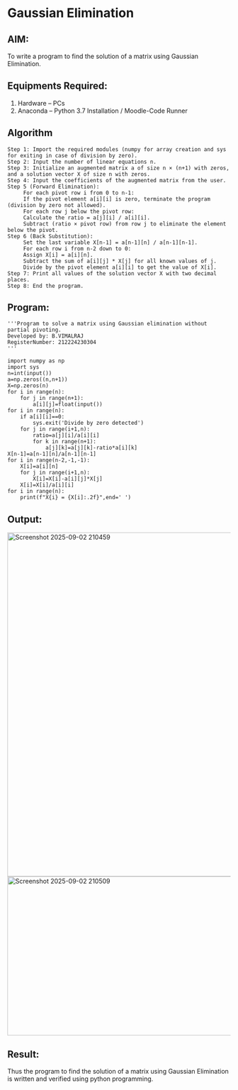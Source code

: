 # Gaussian Elimination

## AIM:
To write a program to find the solution of a matrix using Gaussian Elimination.

## Equipments Required:
1. Hardware – PCs
2. Anaconda – Python 3.7 Installation / Moodle-Code Runner

## Algorithm
```
Step 1: Import the required modules (numpy for array creation and sys for exiting in case of division by zero).
Step 2: Input the number of linear equations n.
Step 3: Initialize an augmented matrix a of size n × (n+1) with zeros, and a solution vector X of size n with zeros.
Step 4: Input the coefficients of the augmented matrix from the user.
Step 5 (Forward Elimination):
     For each pivot row i from 0 to n-1:
     If the pivot element a[i][i] is zero, terminate the program (division by zero not allowed).
     For each row j below the pivot row:
     Calculate the ratio = a[j][i] / a[i][i].
     Subtract (ratio × pivot row) from row j to eliminate the element below the pivot.
Step 6 (Back Substitution):
     Set the last variable X[n-1] = a[n-1][n] / a[n-1][n-1].
     For each row i from n-2 down to 0:
     Assign X[i] = a[i][n].
     Subtract the sum of a[i][j] * X[j] for all known values of j.
     Divide by the pivot element a[i][i] to get the value of X[i].
Step 7: Print all values of the solution vector X with two decimal places.
Step 8: End the program.
```

## Program:
```
'''Program to solve a matrix using Gaussian elimination without partial pivoting.
Developed by: B.VIMALRAJ
RegisterNumber: 212224230304
'''
```
```
import numpy as np
import sys
n=int(input())
a=np.zeros((n,n+1))
X=np.zeros(n)
for i in range(n):
    for j in range(n+1):
        a[i][j]=float(input())
for i in range(n):
    if a[i][i]==0:
        sys.exit('Divide by zero detected')
    for j in range(i+1,n):
        ratio=a[j][i]/a[i][i]
        for k in range(n+1):
            a[j][k]=a[j][k]-ratio*a[i][k]
X[n-1]=a[n-1][n]/a[n-1][n-1]
for i in range(n-2,-1,-1):
    X[i]=a[i][n]
    for j in range(i+1,n):
        X[i]=X[i]-a[i][j]*X[j]
    X[i]=X[i]/a[i][i]
for i in range(n):
    print(f"X{i} = {X[i]:.2f}",end=' ')
```

## Output:

<img width="679" height="776" alt="Screenshot 2025-09-02 210459" src="https://github.com/user-attachments/assets/6551fa21-b4ca-493b-b886-83f6b2c0182b" />

<img width="509" height="359" alt="Screenshot 2025-09-02 210509" src="https://github.com/user-attachments/assets/792fbe2d-b222-40a1-939b-137898c9e40e" />


## Result:
Thus the program to find the solution of a matrix using Gaussian Elimination is written and verified using python programming.

